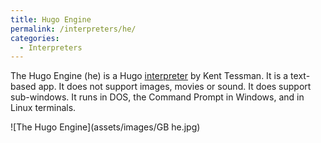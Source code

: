 ```yaml
---
title: Hugo Engine
permalink: /interpreters/he/
categories: 
  - Interpreters
---
```


The Hugo Engine (he) is a Hugo [interpreter](basics/interpreter/) by
Kent Tessman. It is a text-based app. It does not support images, movies
or sound. It does support sub-windows. It runs in DOS, the Command
Prompt in Windows, and in Linux terminals.

![The Hugo Engine](assets/images/GB he.jpg)
